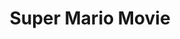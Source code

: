 ---
ee_id: '202'
site: '1'
type: '5'
title: Super Mario Movie
url: super-mario-movie
year: '2005'
venue: Deitch Projects
state_country: New York
pitch: "​Collaboration with Paper Rad on a project we had been talking about for a
  few years. “A Mario comic on a cartridge” wz the original idea. "
ps:
imgs: DeitchProjects-NewYork-2005-01-install-1-database-ih.jpg,DeitchProjects-NewYork-2005-01-install-2-database-ih.jpg,DeitchProjects-NewYork-2005-01-install-3-database-ih.jpg,DeitchProjects-NewYork-2005-01-install-4-database-ih.jpg,deitch-New
  York-2005-01-install-5-database-ih.jpg,deitch-New York-2005-01-install-6-database-ih.jpg,deitch-New
  York-2005-01-install-7-database-ih.jpg,deitch-New York-2005-01-install-8-database-ih.jpg,deitch-New
  York-2005-01-install-9-database-ih.jpg,deitch-New York-2005-01-install-10-database-ih.jpg
things: "[20] [supermariomovie] 2005-001 Super Mario Movie"
layout: shows
---